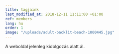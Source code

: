 ```yaml
---
title: tagjaink
last_modified_at: 2018-12-11 11:11:00 +01:00
ref: members
lang: hu
order: 1
image: "/uploads/adult-backlit-beach-1000445.jpg"
---
```


A weboldal jelenleg kidolgozás alatt ál.
